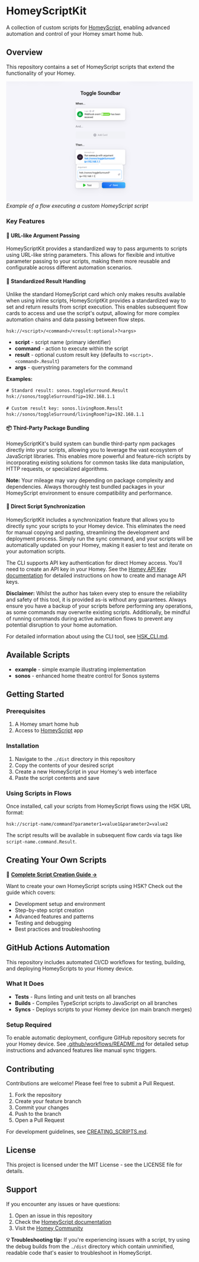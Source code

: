 # HomeyScriptKit

A collection of custom scripts for
[HomeyScript](https://homey.app/en-au/app/com.athom.homeyscript/HomeyScript/),
enabling advanced automation and control of your Homey smart home hub.

## Overview

This repository contains a set of HomeyScript scripts that extend the
functionality of your Homey.

![HomeyScript Example](resources/example.png) _Example of a flow executing a
custom HomeyScript script_

### Key Features

#### 🔗 URL-like Argument Passing

HomeyScriptKit provides a standardized way to pass arguments to scripts using
URL-like string parameters. This allows for flexible and intuitive parameter
passing to your scripts, making them more reusable and configurable across
different automation scenarios.

#### 🔗 Standardized Result Handling

Unlike the standard HomeyScript card which only makes results available when
using inline scripts, HomeyScriptKit provides a standardized way to set and
return results from script execution. This enables subsequent flow cards to
access and use the script's output, allowing for more complex automation chains
and data passing between flow steps.

```
hsk://<script>/<command>/<result:optional>?<args>
```

- **script** - script name (primary identifier)
- **command** - action to execute within the script
- **result** - optional custom result key (defaults to
  `<script>.<command>.Result`)
- **args** - querystring parameters for the command

**Examples:**

```
# Standard result: sonos.toggleSurround.Result
hsk://sonos/toggleSurround?ip=192.168.1.1

# Custom result key: sonos.livingRoom.Result
hsk://sonos/toggleSurround/livingRoom?ip=192.168.1.1
```

#### 📦 Third-Party Package Bundling

HomeyScriptKit's build system can bundle third-party npm packages directly into
your scripts, allowing you to leverage the vast ecosystem of JavaScript
libraries. This enables more powerful and feature-rich scripts by incorporating
existing solutions for common tasks like data manipulation, HTTP requests, or
specialized algorithms.

**Note:** Your mileage may vary depending on package complexity and
dependencies. Always thoroughly test bundled packages in your HomeyScript
environment to ensure compatibility and performance.

#### 🔄 Direct Script Synchronization

HomeyScriptKit includes a synchronization feature that allows you to directly
sync your scripts to your Homey device. This eliminates the need for manual
copying and pasting, streamlining the development and deployment process. Simply
run the sync command, and your scripts will be automatically updated on your
Homey, making it easier to test and iterate on your automation scripts.

The CLI supports API key authentication for direct Homey access. You'll need to
create an API key in your Homey. See the
[Homey API Key documentation](https://support.homey.app/hc/en-us/articles/8178797067292-Getting-started-with-API-Keys)
for detailed instructions on how to create and manage API keys.

**Disclaimer:** Whilst the author has taken every step to ensure the reliability
and safety of this tool, it is provided as-is without any guarantees. Always
ensure you have a backup of your scripts before performing any operations, as
some commands may overwrite existing scripts. Additionally, be mindful of
running commands during active automation flows to prevent any potential
disruption to your home automation.

For detailed information about using the CLI tool, see [HSK_CLI.md](HSK_CLI.md).

## Available Scripts

- **example** - simple example illustrating implementation
- **sonos** - enhanced home theatre control for Sonos systems

## Getting Started

### Prerequisites

1. A Homey smart home hub
2. Access to
   [HomeyScript](https://homey.app/en-au/app/com.athom.homeyscript/HomeyScript/)
   app

### Installation

1. Navigate to the `./dist` directory in this repository
2. Copy the contents of your desired script
3. Create a new HomeyScript in your Homey's web interface
4. Paste the script contents and save

### Using Scripts in Flows

Once installed, call your scripts from HomeyScript flows using the HSK URL
format:

```
hsk://script-name/command?parameter1=value1&parameter2=value2
```

The script results will be available in subsequent flow cards via tags like
`script-name.command.Result`.

## Creating Your Own Scripts

📖 **[Complete Script Creation Guide →](CREATING_SCRIPTS.md)**

Want to create your own HomeyScript scripts using HSK? Check out the guide which
covers:

- Development setup and environment
- Step-by-step script creation
- Advanced features and patterns
- Testing and debugging
- Best practices and troubleshooting

## GitHub Actions Automation

This repository includes automated CI/CD workflows for testing, building, and
deploying HomeyScripts to your Homey device.

### What It Does

- **Tests** - Runs linting and unit tests on all branches
- **Builds** - Compiles TypeScript scripts to JavaScript on all branches
- **Syncs** - Deploys scripts to your Homey device (on main branch merges)

### Setup Required

To enable automatic deployment, configure GitHub repository secrets for your
Homey device. See [.github/workflows/README.md](.github/workflows/README.md) for
detailed setup instructions and advanced features like manual sync triggers.

## Contributing

Contributions are welcome! Please feel free to submit a Pull Request.

1. Fork the repository
2. Create your feature branch
3. Commit your changes
4. Push to the branch
5. Open a Pull Request

For development guidelines, see [CREATING_SCRIPTS.md](CREATING_SCRIPTS.md).

## License

This project is licensed under the MIT License - see the LICENSE file for
details.

## Support

If you encounter any issues or have questions:

1. Open an issue in this repository
2. Check the
   [HomeyScript documentation](https://athombv.github.io/com.athom.homeyscript/)
3. Visit the [Homey Community](https://community.homey.app/)

**💡 Troubleshooting tip:** If you're experiencing issues with a script, try
using the debug builds from the `./dist` directory which contain unminified,
readable code that's easier to troubleshoot in HomeyScript.
